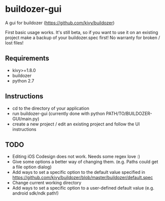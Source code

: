 buildozer-gui
=============

A gui for buildozer (https://github.com/kivy/buildozer)

First basic usage works. It's still beta, so if you want to use it on an existing project
make a backup of your buildozer.spec first! No warranty for broken / lost files!

Requirements
------------

* kivy>=1.8.0
* buildozer
* python 2.7

Instructions
------------

* cd to the directory of your application
* run buildozer-gui (currently done with python PATH/TO/BUILDOZER-GUI/main.py)
* create a new project / edit an existing project and follow the UI instructions

TODO
------------

* Editing iOS Codesign does not work. Needs some regex love :)
* Give some options a better way of changing them. (e.g. Paths could get a file option dialog)
* Add ways to set a specific option to the default value specified in https://github.com/kivy/buildozer/blob/master/buildozer/default.spec
* Change current working directory
* Add ways to set a specific option to a user-defined default value (e.g. android sdk/ndk path!)